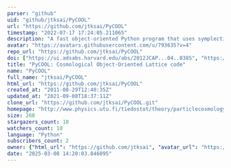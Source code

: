 ```yaml
---
parser: "github"
uid: "github/jtksai/PyCOOL"
url: "https://github.com/jtksai/PyCOOL"
timestamp: "2022-07-17 17:24:05.211065"
description: "A fast object-oriented Python program that uses symplectic algorithms and GPU(s) to simulate scalar fields in the early universe"
avatar: "https://avatars.githubusercontent.com/u/793635?v=4"
repo_url: "https://github.com/jtksai/PyCOOL"
doi: ["https://ui.adsabs.harvard.edu/abs/2012JCAP...04..038S", "https://ui.adsabs.harvard.edu/abs/2013ascl.soft11002S/abstract"]
title: "PyCOOL: Cosmological Object-Oriented Lattice code"
name: "PyCOOL"
full_name: "jtksai/PyCOOL"
html_url: "https://github.com/jtksai/PyCOOL"
created_at: "2011-08-29T12:40:35Z"
updated_at: "2021-09-08T18:37:11Z"
clone_url: "https://github.com/jtksai/PyCOOL.git"
homepage: "http://www.physics.utu.fi/tiedostot/theory/particlecosmology/pycool/"
size: 260
stargazers_count: 10
watchers_count: 10
language: "Python"
subscribers_count: 2
owner: {"html_url": "https://github.com/jtksai", "avatar_url": "https://avatars.githubusercontent.com/u/793635?v=4", "login": "jtksai", "type": "User"}
date: "2025-03-08 14:20:03.846095"
---
```

